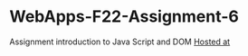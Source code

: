 # WebApps-F22-Assignment-6
Assignment introduction to Java Script and DOM
[Hosted at](https://github.com/44-563-Web-Apps-F22/44563-webapps-assignment-6-saipuneet/settings/pages)

